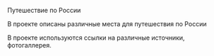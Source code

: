 Путешествие по России

В проекте описаны различные места для путешествия по России

В проекте используются ссылки на различные источники, фотогаллерея.